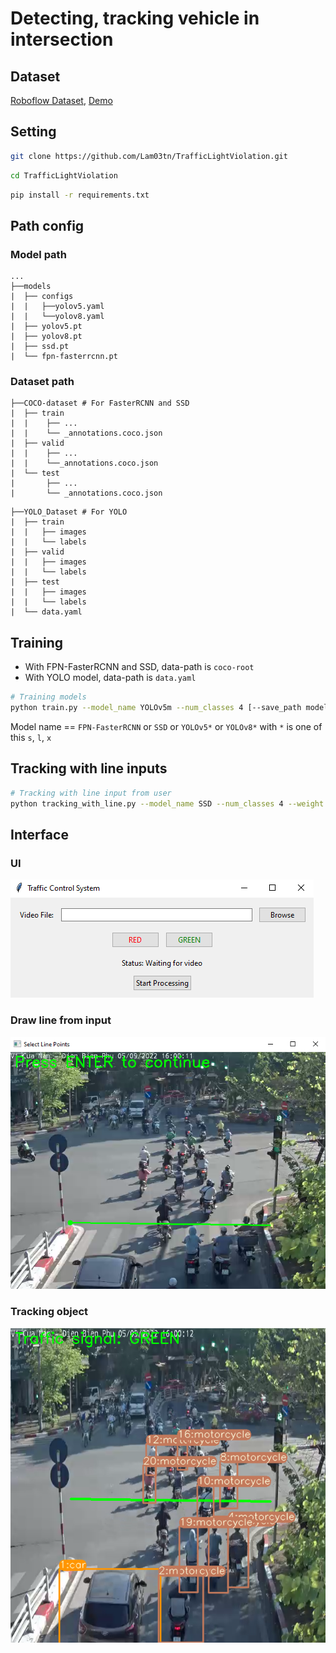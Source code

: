 # Detecting, tracking vehicle in intersection
## Dataset
[Roboflow Dataset](https://universe.roboflow.com/machine-learning-class-eiri5/intersection-traffic-piimy), [Demo](https://drive.google.com/drive/folders/1IAaa2gA6uux5IQ1XGmFSlAMLbq7c87mk?usp=sharing)
## Setting
```bash
git clone https://github.com/Lam03tn/TrafficLightViolation.git
```

```bash
cd TrafficLightViolation
```

```bash
pip install -r requirements.txt
```

## Path config
### Model path
```models
...
├──models
|  ├── configs
|  |   ├──yolov5.yaml
|  |   └──yolov8.yaml
|  ├── yolov5.pt
|  ├── yolov8.pt
|  ├── ssd.pt
|  └── fpn-fasterrcnn.pt

```
### Dataset path
```dataset
├──COCO-dataset # For FasterRCNN and SSD
|  ├── train
|  |    ├── ...
|  |    └── _annotations.coco.json
|  ├── valid
|  |    ├── ...
|  |    └──_annotations.coco.json
|  └── test
|       ├── ...
|       └── _annotations.coco.json  
```

```dataset
├──YOLO_Dataset # For YOLO
|  ├── train
|  |   ├── images
|  |   └── labels
|  ├── valid
|  |   ├── images
|  |   └── labels
|  ├── test
|  |   ├── images
|  |   └── labels
|  └── data.yaml
```

## Training
- With FPN-FasterRCNN and SSD, data-path is `coco-root`
- With YOLO model, data-path is `data.yaml`
```bash
# Training models
python train.py --model_name YOLOv5m --num_classes 4 [--save_path models/YOLOv5] --data <data-path> --epochs 10 --batch_size 16 [--configs models/yolov5.pt]
```
Model name == `FPN-FasterRCNN` or `SSD` or `YOLOv5*` or `YOLOv8*` with `*` is one of this `s`,  `l`, `x`
 
## Tracking with line inputs
```bash
# Tracking with line input from user
python tracking_with_line.py --model_name SSD --num_classes 4 --weight models/SSD_model.pt
```

## Interface
### UI

![alt text](images/UI.png)

### Draw line from input

![alt text](images/draw_line.png)

### Tracking object

![alt text](images/tracking.png)
